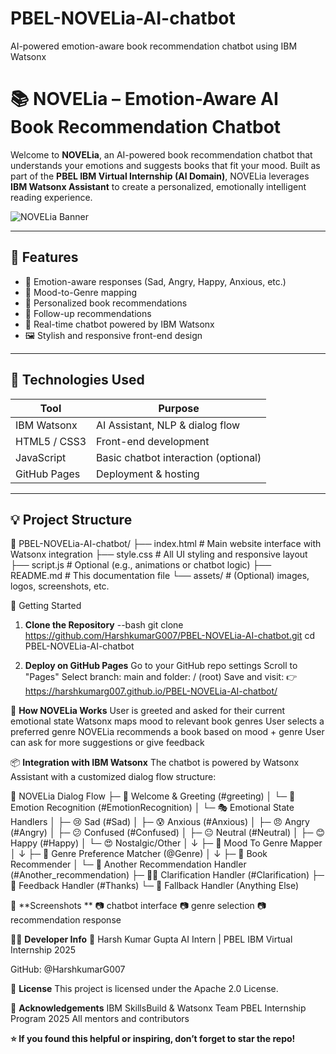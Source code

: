 # PBEL-NOVELia-AI-chatbot
AI-powered emotion-aware book recommendation chatbot using IBM Watsonx
# 📚 NOVELia – Emotion-Aware AI Book Recommendation Chatbot

Welcome to **NOVELia**, an AI-powered book recommendation chatbot that understands your emotions and suggests books that fit your mood. 
Built as part of the **PBEL IBM Virtual Internship (AI Domain)**, NOVELia leverages **IBM Watsonx Assistant** to create a personalized, 
emotionally intelligent reading experience.

![NOVELia Banner](https://i.postimg.cc/hvFcm4hT/Default-Mystical-feminine-aura-or-glowing-abstract-spirit-surr-0.jpg)

---

## 🌟 Features

- 🤖 Emotion-aware responses (Sad, Angry, Happy, Anxious, etc.)
- 🎯 Mood-to-Genre mapping
- 📖 Personalized book recommendations
- 🔁 Follow-up recommendations
- 💬 Real-time chatbot powered by IBM Watsonx
- 🖼️ Stylish and responsive front-end design

---

## 🧠 Technologies Used

| Tool              | Purpose                                 |
|------------------|-----------------------------------------|
| IBM Watsonx       | AI Assistant, NLP & dialog flow         |
| HTML5 / CSS3      | Front-end development                   |
| JavaScript        | Basic chatbot interaction (optional)    |
| GitHub Pages      | Deployment & hosting                    |

---

## 💡 Project Structure


📁 PBEL-NOVELia-AI-chatbot/
├── index.html         # Main website interface with Watsonx integration
├── style.css          # All UI styling and responsive layout
├── script.js          # Optional (e.g., animations or chatbot logic)
├── README.md          # This documentation file
└── assets/            # (Optional) images, logos, screenshots, etc.

🚀 Getting Started

1. **Clone the Repository**
--bash
git clone https://github.com/HarshkumarG007/PBEL-NOVELia-AI-chatbot.git
cd PBEL-NOVELia-AI-chatbot

2. **Deploy on GitHub Pages**
    Go to your GitHub repo settings
    Scroll to "Pages"
    Select branch: main and folder: / (root)
    Save and visit:
    👉 https://harshkumarg007.github.io/PBEL-NOVELia-AI-chatbot/

🤖 **How NOVELia Works**
      User is greeted and asked for their current emotional state
      Watsonx maps mood to relevant book genres
      User selects a preferred genre
      NOVELia recommends a book based on mood + genre
      User can ask for more suggestions or give feedback

📦 **Integration with IBM Watsonx**
The chatbot is powered by Watsonx Assistant with a customized dialog flow structure:


📁 NOVELia Dialog Flow
 ├─ 👋 Welcome & Greeting (#greeting)
 │   └─ 🧠 Emotion Recognition (#EmotionRecognition)
 │       └─ 🎭 Emotional State Handlers
 │           ├─ 😢 Sad (#Sad)
 │           ├─ 😰 Anxious (#Anxious)
 │           ├─ 😠 Angry (#Angry)
 │           ├─ 😕 Confused (#Confused)
 │           ├─ 😐 Neutral (#Neutral)
 │           ├─ 😊 Happy (#Happy)
 │           └─ 😍 Nostalgic/Other
 │               ↓
 ├─ 🎯 Mood To Genre Mapper
 │   ↓
 ├─ 📌 Genre Preference Matcher (@Genre)
 │   ↓
 ├─ 📖 Book Recommender
 │   └─ 🔁 Another Recommendation Handler (#Another_recommendation)
 ├─ 🙋‍♂️ Clarification Handler (#Clarification)
 ├─ 🙏 Feedback Handler (#Thanks)
 └─ 🚫 Fallback Handler (Anything Else)


📸 **Screenshots **
    📷 chatbot interface
    📷 genre selection
    📷 recommendation response


🧑‍💻 **Developer Info**
    👤 Harsh Kumar Gupta
    AI Intern | PBEL IBM Virtual Internship 2025

GitHub: @HarshkumarG007

📄 **License**
This project is licensed under the Apache 2.0 License.

🙏 **Acknowledgements**
IBM SkillsBuild & Watsonx Team
PBEL Internship Program 2025
All mentors and contributors

**⭐ If you found this helpful or inspiring, don’t forget to star the repo!**
